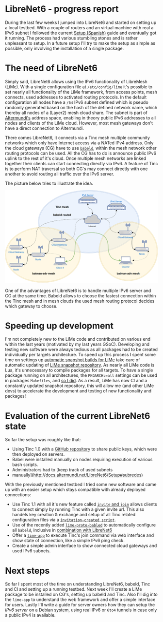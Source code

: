 # LibreNet6 - progress report

During the last few weeks I jumped into LibreNet6 and started on setting up a
local testbed. With a couple of routers and an virtual machine with real a IPv6
subnet I followed the current
[Setup (Spanish)](http://docs.altermundi.net/LibreNet6/Setup) guide and eventually got it
running. The process had various stumbling stones and is rather unpleasant to
setup. In a future setup I'll try to make the setup as simple as possible, only
involving the installation of a single package.

# The need of LibreNet6

Simply said, LibreNet6 allows using the IPv6 functionality of LibreMesh (LiMe).
With a single configuration file at `/etc/config/lime` it's possible to set
nearly all functionality of the LiMe framework, from access points, mesh
connects, used addresses to activated routing protocols.  In the default
configuration all nodes have a `/64` IPv6 subnet defined which is pseudo
randomly generated based on the hash of the defined network name, which thereby
all nodes of a (Layer2) mesh cloud share.  The subnet is part of
[Altermundi's](http://altermundi.net/) address space, enabling in theory public
IPv6 addresses to all nodes and clients of the LiMe cloud. However, most
mesh gateways don't have a direct connection to Altermundi. 

There comes LibreNet6, it connects via a Tinc mesh multiple community networks
which only have Internet access via a NATed IPv4 address. Only the cloud
gateways (CG) have to use [`babeld`](https://github.com/jech/babeld), within the mesh
network other routing protocols can be used. All the CG has to do is announce
public IPv6 uplink to the rest of it's cloud. Once multiple mesh networks are
linked together their clients can start connecting directly via IPv6.
A feature of Tinc is to perform NAT traversal so both CG's may connect directly
with one another to avoid routing all traffic over the IPv6 server.

The picture below tries to illustrate the idea.

![Tinc mesh](tinc-mesh.png)

One of the advantages of LibreNet6 is to handle multiple IPv6 server and CG at
the same time. Babeld allows to choose the fastest connection within the Tinc
mesh and in mesh clouds the used mesh routing protocol decides which gateway to
choose.

# Speeding up development

I'm not completely new to the LiMe code and contributed on various end
within the last years (motivated by my last years GSoC). Developing and testing
new software were always tedious as all packages had to be created individually
per targets architecture. To speed up this process I spent some time on settings
up [automatic snapshot builds for
LiMe](https://github.com/libremesh/lime-packages/commit/0c81abff2376fff57b14c6be07b5e0a2475334f5)
take care of automatic updating of [LiMe snapshot
repository](https://snapshots.libremesh.org/snapshots/packages/).
As nearly all LiMe code is Lua, it's unnecessary to compile packages  for all
targets. To have a single package running on all architectures, the
`PKGARCH:=all` settings can be used in packages `Makefiles`, and [so I
did](https://github.com/libremesh/lime-packages/commit/faed673052653800d3c10be2f62b416bd54f67d4).
As a result, LiMe has now CI and a constantly updated snapshot repository, this
will allow me (and other LiMe devs) to accelerate the development and testing of
new functionality and packages!

# Evaluation of the current LibreNet6 state

So far the setup was roughly like that:

* Using Tinc 1.0 with a [GitHub
repository](https://github.com/libremesh/librenet6-hostkeys) to share public
keys, which were then deployed on servers.
* Babel were installed manually on nodes requiring execution of various bash
scripts.
* Administrators had to [keep track of used subnets
* manually](http://docs.altermundi.net/LibreNet6/Setup#subredes)

With the previously mentioned testbed I tried some new software and came up with
an easier setup which stays compatible with already deployed connections:

* Use Tinc 1.1 with all it's new feature called [`invite` and
	`join`](https://www.tinc-vpn.org/documentation-1.1/tinc-commands.html#index-invite)
	allows clients to connect simply by running Tinc with a given invite url.
	This also handels key creation & exchange and setup of all Tinc related
	configuration files via a [`invitation-created
	script`](https://www.tinc-vpn.org/documentation-1.1/Writing-an-invitation_002dcreated-script.html#Writing-an-invitation_002dcreated-script).
* Use of the recently added
	[`lime-proto-babled`](https://github.com/libremesh/lime-packages/commit/db20fa4a08de7011d544d218d5cc249c6c8487a8)
	to automatically configure all `babeld`, inclusive in [combination with
	LibreNet6](https://github.com/libremesh/lime-packages/commit/93db12cda2220ca76df01160bb3edbf6f977bac5)
* Offer a [`lime-app`](https://github.com/libremesh/lime-app) to execute Tinc's
    join command via web interface and show state of connection, like a simple
    IPv6 ping check.
* Create a simple admin interface to show connected cloud gateways and used IPv6
subnets.

# Next steps

So far I spent most of the time on understanding LibreNet6, babeld, Tinc and CI
and setting up a running testbed. Next week I'll create a LiMe package to be
installed on CG's, setting up babeld and Tinc. Also I'll dig into the `lime-app`
to understand the web framework and offer a simple interface for users. Lastly
I'll write a guide for server owners how they can setup the *IPv6 server* on a
Debian system, using real IPv6 or `6to4` tunnels in case only a public IPv4 is
available.
